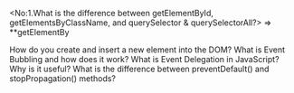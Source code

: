 <No:1.What is the difference between getElementById, getElementsByClassName, and querySelector & querySelectorAll?>
=> 
**getElementBy













How do you create and insert a new element into the DOM?
What is Event Bubbling and how does it work?
What is Event Delegation in JavaScript? Why is it useful?
What is the difference between preventDefault() and stopPropagation() methods?